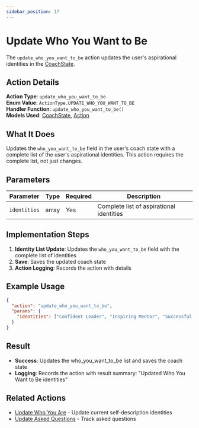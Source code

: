 ```yaml
---
sidebar_position: 17
---
```


# Update Who You Want to Be

The `update_who_you_want_to_be` action updates the user's aspirational identities in the [CoachState](/docs/database/models/coach-state).

## Action Details

**Action Type**: `update_who_you_want_to_be`  
**Enum Value**: `ActionType.UPDATE_WHO_YOU_WANT_TO_BE`  
**Handler Function**: `update_who_you_want_to_be()`  
**Models Used**: [CoachState](/docs/database/models/coach-state), [Action](/docs/database/models/action)

## What It Does

Updates the `who_you_want_to_be` field in the user's coach state with a complete list of the user's aspirational identities. This action requires the complete list, not just changes.

## Parameters

| Parameter | Type | Required | Description |
|-----------|------|----------|-------------|
| `identities` | array | Yes | Complete list of aspirational identities |

## Implementation Steps

1. **Identity List Update**: Updates the `who_you_want_to_be` field with the complete list of identities
2. **Save**: Saves the updated coach state
3. **Action Logging**: Records the action with details

## Example Usage

```json
{
  "action": "update_who_you_want_to_be",
  "params": {
    "identities": ["Confident Leader", "Inspiring Mentor", "Successful Entrepreneur"]
  }
}
```

## Result

- **Success**: Updates the who_you_want_to_be list and saves the coach state
- **Logging**: Records the action with result summary: "Updated Who You Want to Be identities"

## Related Actions

- [Update Who You Are](update-who-you-are) - Update current self-description identities
- [Update Asked Questions](update-asked-questions) - Track asked questions
